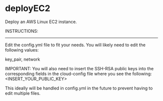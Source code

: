 # deployEC2
Deploy an AWS Linux EC2 instance.

INSTRUCTIONS:
_______________________________________________________________________________________
Edit the config.yml file to fit your needs. You will likely need to edit the following values:

key_pair,
network

IMPORTANT:
You will also need to insert the SSH-RSA public keys into the corresponding fields in the cloud-config file where you see the following:
<INSERT_YOUR_PUBLIC_KEY>

This ideally will be handled in config.yml in the future to prevent having to edit multiple files.
